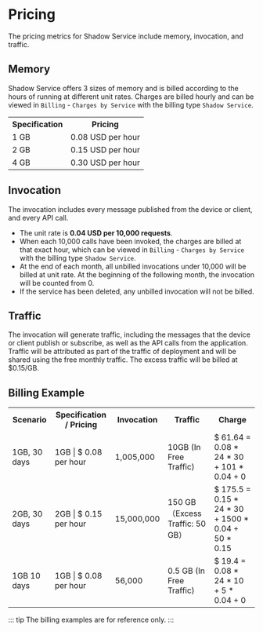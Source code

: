 # Pricing

The pricing metrics for Shadow Service include memory, invocation, and traffic.

## Memory

Shadow Service offers 3 sizes of memory and is billed according to the hours of running at different unit rates. Charges are billed hourly and can be viewed in `Billing` - `Charges by Service` with the billing type `Shadow Service`.

<table>
   <tr>
      <th>Specification</th>
      <th>Pricing</th>
   </tr>
   <tr>
      <td>1 GB</td>
      <td>0.08 USD per hour</td>
   </tr>
   <tr>
      <td>2 GB</td>
      <td>0.15 USD per hour </td>
   </tr>
   <tr>
      <td>4 GB</td>
      <td>0.30 USD per hour</td>
   </tr>
</table>


## Invocation

The invocation includes every message published from the device or client, and every API call. 

- The unit rate is **0.04 USD per 10,000 requests**.
- When each 10,000 calls have been invoked, the charges are billed at that exact hour, which can be viewed in `Billing` - `Charges by Service` with the billing type `Shadow Service`.
- At the end of each month, all unbilled invocations under 10,000 will be billed at unit rate. At the beginning of the following month, the invocation will be counted from 0.
- If the service has been deleted, any unbilled invocation will not be billed.


## Traffic

The invocation will generate traffic, including the messages that the device or client publish or subscribe, as well as the API calls from the application. Traffic will be attributed as part of the traffic of deployment and will be shared using the free monthly traffic. The excess traffic will be billed at $0.15/GB.


## Billing Example

<table>
   <tr>
      <th>Scenario</th>
      <th>Specification / Pricing</th>
      <th>Invocation</th>
      <th>Traffic</th>
      <th>Charge</th>
   </tr>
   <tr>
      <td>1GB, 30 days</td>
      <td>1GB | $ 0.08 per hour</td>
      <td>1,005,000 </td>
      <td>10GB (In Free Traffic)</td>
      <td>$ 61.64  = 0.08 * 24 * 30 + 101 * 0.04 + 0</td>
   </tr>
   <tr>
      <td>2GB, 30 days</td>
      <td>2GB | $ 0.15 per hour</td>
      <td>15,000,000 </td>
      <td>150 GB（Excess Traffic: 50 GB）
      </td>
      <td>$ 175.5 = 0.15 * 24 * 30 + 1500 * 0.04 + 50 * 0.15</td>
   </tr>
   <tr>
      <td>1GB 10 days</td>
      <td>1GB | $ 0.08 per hour</td>
      <td>56,000</td>
      <td>0.5 GB (In Free Traffic)</td>
      <td>$ 19.4 = 0.08 * 24 * 10 + 5 * 0.04 + 0</td>
   </tr>
</table>

::: tip
The billing examples are for reference only.
:::

